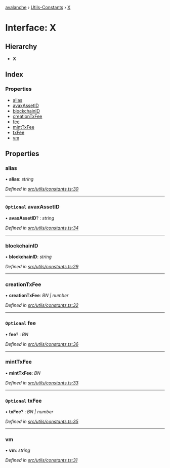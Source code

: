 [avalanche](../README.md) › [Utils-Constants](../modules/utils_constants.md) › [X](utils_constants.x.md)

# Interface: X

## Hierarchy

* **X**

## Index

### Properties

* [alias](utils_constants.x.md#alias)
* [avaxAssetID](utils_constants.x.md#optional-avaxassetid)
* [blockchainID](utils_constants.x.md#blockchainid)
* [creationTxFee](utils_constants.x.md#creationtxfee)
* [fee](utils_constants.x.md#optional-fee)
* [mintTxFee](utils_constants.x.md#minttxfee)
* [txFee](utils_constants.x.md#optional-txfee)
* [vm](utils_constants.x.md#vm)

## Properties

###  alias

• **alias**: *string*

*Defined in [src/utils/constants.ts:30](https://github.com/ava-labs/avalanchejs/blob/4e59193/src/utils/constants.ts#L30)*

___

### `Optional` avaxAssetID

• **avaxAssetID**? : *string*

*Defined in [src/utils/constants.ts:34](https://github.com/ava-labs/avalanchejs/blob/4e59193/src/utils/constants.ts#L34)*

___

###  blockchainID

• **blockchainID**: *string*

*Defined in [src/utils/constants.ts:29](https://github.com/ava-labs/avalanchejs/blob/4e59193/src/utils/constants.ts#L29)*

___

###  creationTxFee

• **creationTxFee**: *BN | number*

*Defined in [src/utils/constants.ts:32](https://github.com/ava-labs/avalanchejs/blob/4e59193/src/utils/constants.ts#L32)*

___

### `Optional` fee

• **fee**? : *BN*

*Defined in [src/utils/constants.ts:36](https://github.com/ava-labs/avalanchejs/blob/4e59193/src/utils/constants.ts#L36)*

___

###  mintTxFee

• **mintTxFee**: *BN*

*Defined in [src/utils/constants.ts:33](https://github.com/ava-labs/avalanchejs/blob/4e59193/src/utils/constants.ts#L33)*

___

### `Optional` txFee

• **txFee**? : *BN | number*

*Defined in [src/utils/constants.ts:35](https://github.com/ava-labs/avalanchejs/blob/4e59193/src/utils/constants.ts#L35)*

___

###  vm

• **vm**: *string*

*Defined in [src/utils/constants.ts:31](https://github.com/ava-labs/avalanchejs/blob/4e59193/src/utils/constants.ts#L31)*
